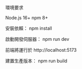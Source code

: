 環境要求

Node.js 16+
npm 8+

安裝依賴：
npm install

啟動開發伺服器：
npm run dev

前端將運行於 http://localhost:5173

建置生產版本：
npm run build
